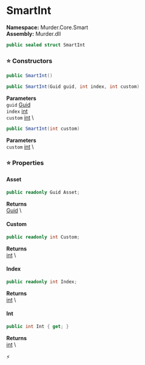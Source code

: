 # SmartInt

**Namespace:** Murder.Core.Smart \
**Assembly:** Murder.dll

```csharp
public sealed struct SmartInt
```

### ⭐ Constructors
```csharp
public SmartInt()
```

```csharp
public SmartInt(Guid guid, int index, int custom)
```

**Parameters** \
`guid` [Guid](https://learn.microsoft.com/en-us/dotnet/api/System.Guid?view=net-7.0) \
`index` [int](https://learn.microsoft.com/en-us/dotnet/api/System.Int32?view=net-7.0) \
`custom` [int](https://learn.microsoft.com/en-us/dotnet/api/System.Int32?view=net-7.0) \

```csharp
public SmartInt(int custom)
```

**Parameters** \
`custom` [int](https://learn.microsoft.com/en-us/dotnet/api/System.Int32?view=net-7.0) \

### ⭐ Properties
#### Asset
```csharp
public readonly Guid Asset;
```

**Returns** \
[Guid](https://learn.microsoft.com/en-us/dotnet/api/System.Guid?view=net-7.0) \
#### Custom
```csharp
public readonly int Custom;
```

**Returns** \
[int](https://learn.microsoft.com/en-us/dotnet/api/System.Int32?view=net-7.0) \
#### Index
```csharp
public readonly int Index;
```

**Returns** \
[int](https://learn.microsoft.com/en-us/dotnet/api/System.Int32?view=net-7.0) \
#### Int
```csharp
public int Int { get; }
```

**Returns** \
[int](https://learn.microsoft.com/en-us/dotnet/api/System.Int32?view=net-7.0) \


⚡